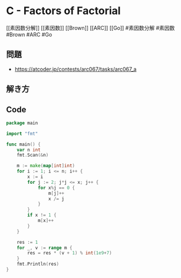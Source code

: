 # C - Factors of Factorial
[[素因数分解]] [[素因数]] [[Brown]] [[ARC]] [[Go]]
#素因数分解 #素因数 #Brown #ARC #Go 

## 問題
- https://atcoder.jp/contests/arc067/tasks/arc067_a

## 解き方
## Code
```go
package main

import "fmt"

func main() {
	var n int
	fmt.Scan(&n)

	m := make(map[int]int)
	for i := 1; i <= n; i++ {
		x := i
		for j := 2; j*j <= x; j++ {
			for x%j == 0 {
				m[j]++
				x /= j
			}
		}
		if x != 1 {
			m[x]++
		}
	}

	res := 1
	for _, v := range m {
		res = res * (v + 1) % int(1e9+7)
	}
	fmt.Println(res)
}
```